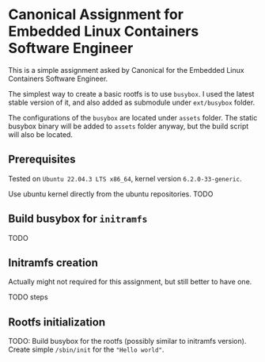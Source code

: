 # Canonical Assignment for Embedded Linux Containers Software Engineer

This is a simple assignment asked by Canonical for the Embedded Linux
Containers Software Engineer.

The simplest way to create a basic rootfs is to use `busybox`. I used
the latest stable version of it, and also added as submodule under
`ext/busybox` folder.

The configurations of the `busybox` are located under `assets` folder.
The static busybox binary will be added to `assets` folder anyway, but
the build script will also be located.

## Prerequisites

Tested on `Ubuntu 22.04.3 LTS x86_64`, kernel version `6.2.0-33-generic`.

Use ubuntu kernel directly from the ubuntu repositories.
TODO

## Build busybox for `initramfs`

TODO

## Initramfs creation

Actually might not required for this assignment, but still better to have one.

TODO steps

## Rootfs initialization

TODO:
Build busybox for the rootfs (possibly similar to initramfs version).
Create simple `/sbin/init` for the `"Hello world"`.
